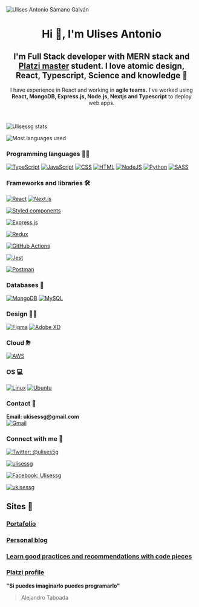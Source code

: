 <img src="https://firebasestorage.googleapis.com/v0/b/web-projects-50e7e.appspot.com/o/images%2Fv2%2FUlises%20Antonio%20Samano%20Galvan%20Full%20Stack%20Developer.png?alt=media&token=27ce101b-0901-4f75-917d-46276a3f0d89" alt="Ulises Antonio Sámano Galván" >

<h1 align="center">Hi 👋, I'm Ulises Antonio</h1>
<h2 align="center">I'm Full Stack developer with MERN stack and <a href="https://platzi.com/blog/conoce-que-es-platzi-master/">Platzi master</a> student. I love atomic design, React, Typescript, Science and knowledge 💚</h2>

<p align="center">I have experience in React and working in <b>agile teams.</b>
I've worked using<b> React, MongoDB, Express.js, Node.js, Nextjs and Typescript</b> to deploy web apps.</p>


<br />

<!-- Stats -->

![Ulisessg stats](https://github-readme-stats.vercel.app/api?username=ulisessg&count_private=true&show_icons=true&theme=algolia)

<!-- Most used languages -->

![Most languages used](https://github-readme-stats.vercel.app/api/top-langs/?username=Ulisessg&count_private=true&show_icons=true&theme=algolia&layout=compact)

<h3 align="left">Programming languages 👩‍💻</h3>

<!-- Languages badges -->
<p align="left">
  <!-- Typescript -->
  <a href="https://github.com/search?q=user%3ADenverCoder1+is%3Arepo+language%3AtypeScript"><img alt="TypeScript" src="https://img.shields.io/badge/TypeScript%20-%23007ACC.svg?logo=typescript&logoColor=white"></a>
  <!-- JS -->
  <a href="https://github.com/search?q=user%3ADenverCoder1+is%3Arepo+language%3Ajavascript"><img alt="JavaScript" src="https://img.shields.io/badge/JavaScript%20-%23F7DF1E.svg?logo=javascript&logoColor=white"></a>
  <!-- CSS -->
  <a href="https://github.com/search?q=user%3ADenverCoder1+is%3Arepo+language%3Acss"><img alt="CSS" src="https://img.shields.io/badge/CSS%20-%231572B6.svg?logo=css3&logoColor=white"></a>
  <!-- HTML -->
  <a href="https://github.com/search?q=user%3ADenverCoder1+is%3Arepo+language%3Ahtml"><img alt="HTML" src="https://img.shields.io/badge/HTML%20-%23E34F26.svg?logo=html5&logoColor=white"></a>
  <!-- Node -->
  <a href="https://github.com/search?q=user%3ADenverCoder1+is%3Arepo+language%3Ajavascript"><img alt="NodeJS" src="https://img.shields.io/badge/Node.js%20-%2343853D.svg?logo=node.js&logoColor=white"></a>
  <!-- PY -->
  <a href="https://github.com/search?q=user%3ADenverCoder1+is%3Arepo+language%3Apython"><img alt="Python" src="https://img.shields.io/badge/Python%20-%2314354C.svg?logo=python&logoColor=white"></a>
  <!-- Sass -->
  <a href="https://github.com/search?q=user%3ADenverCoder1+is%3Arepo+language%3Asass"><img alt="SASS" src="https://img.shields.io/badge/Sass%20-hotpink.svg?logo=SASS&logoColor=white"></a>
</p>


<!-- Frameworks -->

<h3>Frameworks and libraries 🛠</h3>

<p align="left">
  <!-- React -->
  <a href="#"><img alt="React" src="https://img.shields.io/badge/React%20-%2320232a.svg?logo=react&logoColor=%2361DAFB"></a>
  <!-- Next.js -->
  <a href="#"><img alt="Next.js" src="https://img.shields.io/badge/next.js-000000?style=&logo=nextdotjs&logoColor=white"></a>

  <!-- Styled components -->
  <a href="#"><img alt="Styled components" src="https://img.shields.io/badge/styled--components-DB7093?logo=styled-components&logoColor=white"></a>

  <!-- Express -->
  <a href="#"><img alt="Express.js" src="https://img.shields.io/badge/Express.js%20-%23404d59.svg?logo=express&logoColor=white"></a>

  <!-- Redux -->
  <a href="#"><img alt="Redux" src="https://img.shields.io/badge/Redux-593D88?logo=redux&logoColor=white"></a>

  <!-- Github actions -->
  <a href="#"><img alt="GitHub Actions" src="https://img.shields.io/badge/GitHub%20Actions%20-%232671E5.svg?logo=github%20actions&logoColor=white"></a>

  <!-- Jest -->
  <a href="#"><img alt="Jest" src="https://img.shields.io/badge/Jest-C21325?logo=jest&logoColor=white"></a>

  <!-- Postman -->
  <a href="#"><img alt="Postman" src="https://img.shields.io/badge/Postman-FF6C37?logo=Postman&logoColor=white"></a>

</p>

<h3>Databases 🎒</h3>

<!-- Databases -->

<p align="left">
  <!-- MongoDB -->
  <a href="#"><img alt="MongoDB" src="https://img.shields.io/badge/MongoDB-4EA94B?logo=mongodb&logoColor=white"></a>
  <!-- MySQL -->
  <a href="#"><img alt="MySQL" src="https://img.shields.io/badge/MySQL-00000F?logo=mysql&logoColor=white"></a>
</p>

<!-- Design -->
<h3>Design 👩‍🎨</h3>

<p align="left">
  <!-- Figma -->
  <a href="#"><img alt="Figma" src="https://img.shields.io/badge/Figma-F24E1E?logo=figma&logoColor=white"></a>
  <!-- Adobe XD -->
  <a href="#"><img alt="Adobe XD" src="https://img.shields.io/badge/Adobe%20XD-FF61F6?logo=Adobe%20XD&logoColor=white"></a>

</p>

<!-- Cloud -->

<h3>Cloud ⛈</h3>

<p align="left">

  <!-- AWS -->
  <a href="#"><img alt="AWS" src="https://img.shields.io/badge/Amazon_AWS-232F3E?logo=amazon-aws&logoColor=white"></a>
</p>

<!-- OS -->
<h3>OS 💻</h3>

<p align="left">
  <!-- Linux -->
  <a href="#"><img alt="Linux" src="https://img.shields.io/badge/Linux-FCC624?logo=linux&logoColor=black"></a>
  <!-- Ubuntu -->
  <a href="#"><img alt="Ubuntu" src="https://img.shields.io/badge/Ubuntu-E95420?logo=ubuntu&logoColor=white"></a>

</p>


<h3>Contact 📲</h3>

<p align="left">
  <b>Email: ukisessg@gmail.com</b>
  <br />
  <!-- Gmail -->
  <a href="mailto:ukisessg@gmail.com"><img alt="Gmail" src="https://img.shields.io/badge/Gmail-D14836?logo=gmail&logoColor=white"></a>
</p>

<h3 align="left">Connect with me 🖖</h3>

<p align="left">

<!-- Twitter -->
<a  href="https://www.facebook.com/Ulises5G" target="_blank"><img src="https://img.shields.io/badge/Twitter-1DA1F2?logo=twitter&logoColor=white" alt="Twitter: @ulises5g"/></a>

<!-- LinkedIn -->
<a href="https://linkedin.com/in/ulisessg" target="_blank"><img src="https://img.shields.io/badge/LinkedIn-0077B5?logo=linkedin&logoColor=white" alt="ulisessg" /></a>

<!-- Facebook -->
<a  href="https://twitter.com/ulises5g" target="_blank"><img src="https://img.shields.io/badge/Facebook-1877F2?logo=facebook&logoColor=white" alt="Facebook: Ulisessg"/></a>

<!-- Hacker Rank -->
<a href="https://www.hackerrank.com/ukisessg" target="_blank"><img src="https://img.shields.io/badge/-Hackerrank-2EC866?logo=HackerRank&logoColor=white" alt="ukisessg" /></a>
</p>



## Sites 📖

### [Portafolio](https://ulisessg.com/)

### [Personal blog](https://ulisessg.com/blog)

### [Learn good practices and recommendations with code pieces](https://ulisessg.com/gist)

### [Platzi profile](https://platzi.com/p/UlisesSG/)

**"Si puedes imaginarlo puedes programarlo"**

> Alejandro Taboada
